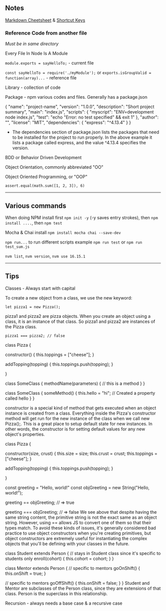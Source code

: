 ## **Notes**
[Markdown Cheetsheet](https://github.com/adam-p/markdown-here/wiki/Markdown-Cheatsheet) & [Shortcut Keys](../../shortcuts.md)

### **Reference Code from another file**

*Must be in same directory*

Every File In Node Is A Module

`module.exports = sayHelloTo;` - current file

`const sayHelloTo = require('./myModule');` or `exports.isGroupValid = function(array)...` - reference file

Library - collection of code 

Package - npm various codes and files. Generally has a package.json

{
  "name": "project-name",
  "version": "1.0.0",
  "description": "Short project summary",
  "main": "index.js",
  "scripts": {
    "myscript": "ENV=development node index.js",
    "test": "echo \"Error: no test specified\" && exit 1"
  },
  "author": "",
  "license": "MIT",
  "dependencies": {
    "express": "^4.13.4"
  }
}

- The dependencies section of package.json lists the packages that need to be installed for the project to run properly. In the above example it lists a package called express, and the value ^4.13.4 specifies the version.

BDD or Behavior Driven Development

Object Orientation, commonly abbreviated "OO"

Object Oriented Programming, or "OOP"

`assert.equal(math.sum([1, 2, 3]), 6)`

---------------------------------------------------

## **Various commands**

When doing NPM install first `npm init -y` (-y saves entry strokes), then `npm install ....`, then `npm test`

Mocha & Chai install `npm install mocha chai --save-dev`

`npm run...` to run different scripts example `npm run test` or `npm run test_sum.js`

`nvm list`, `nvm version`, `nvm use 16.15.1`

---------------------------------------------------

## **Tips**

Classes - Always start with capital

To create a new object from a class, we use the new keyword:

`let pizza1 = new Pizza();`

pizza1 and pizza2 are pizza objects. When you create an object using a class, it is an instance of that class. So pizza1 and pizza2 are instances of the Pizza class.

`pizza1 === pizza2; // false`

class Pizza {

  constructor() {
    this.toppings = ["cheese"];
  }

  addTopping(topping) {
    this.toppings.push(topping);
  }

}

class SomeClass {
  methodName(parameters) {
    // this is a method
  }
}

class SomeClass {
  someMethod() {
    this.hello = "hi"; // Created a property called hello
  }
}

constructor is a special kind of method that gets executed when an object instance is created from a class. Everything inside the Pizza's constructor method will get run for the new instance of the class when we call new Pizza();. This is a great place to setup default state for new instances. In other words, the constructor is for setting default values for any new object's properties.

class Pizza {

  constructor(size, crust) {
    this.size = size;
    this.crust = crust;
    this.toppings = ["cheese"];
  }

  addTopping(topping) {
    this.toppings.push(topping);
  }

}

const greeting = "Hello, world!" 
const objGreeting = new String("Hello, world!");

greeting == objGreeting; 
// => true

greeting === objGreeting; 
// => false
We see above that despite having the same string content, the primitive string is not the exact same as an object string. However, using == allows JS to convert one of them so that their types match. To avoid these kinds of issues, it's generally considered bad practice to use object constructors when you're creating primitives, but object constructors are extremely useful for instantiating the complex objects that you'll be defining with your classes in the future.


class Student extends Person {
  // stays in Student class since it's specific to students only
  enroll(cohort) {
    this.cohort = cohort;
  }
}

class Mentor extends Person {
  // specific to mentors
  goOnShift() {
    this.onShift = true;
  }

  // specific to mentors
  goOffShift() {
    this.onShift = false;
  }
}
Student and Mentor are subclasses of the Person class, since they are extensions of that class. Person is the superclass in this relationship.

Recursion - always needs a base case & a recursive case 
